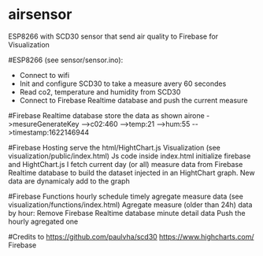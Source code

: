# airsensor
ESP8266 with SCD30 sensor that send air quality to Firebase for Visualization


#ESP8266 (see sensor/sensor.ino):
- Connect to wifi
- Init and configure SCD30 to take a measure avery 60 secondes
- Read co2, temperature and humidity from SCD30
- Connect to Firebase Realtime database and push the current measure

#Firebase Realtime database store the data as shown
airone
->mesureGenerateKey
-->c02:460
-->temp:21
-->hum:55
-->timestamp:1622146944


#Firebase Hosting serve the html/HightChart.js Visualization (see visualization/public/index.html)
Js code inside index.html initialize firebase and HightChart.js
I fetch current day (or all) measure data from Firebase Realtime database to build the dataset injected in an HightChart graph.
New data are dynamicaly add to the graph


#Firebase Functions hourly schedule timely agregate measure data (see visualization/functions/index.html)
Agregate measure (older than 24h) data by hour:
Remove Firebase Realtime database minute detail data
Push the hourly agregated one

#Credits to
https://github.com/paulvha/scd30
https://www.highcharts.com/
Firebase
